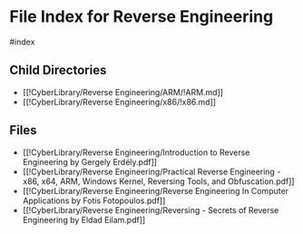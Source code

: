# File Index for Reverse Engineering
#index

## Child Directories

- [[!CyberLibrary/Reverse Engineering/ARM/!ARM.md]]
- [[!CyberLibrary/Reverse Engineering/x86/!x86.md]]

## Files

- [[!CyberLibrary/Reverse Engineering/Introduction to Reverse Engineering by Gergely Erdély.pdf]]
- [[!CyberLibrary/Reverse Engineering/Practical Reverse Engineering - x86, x64, ARM, Windows Kernel, Reversing Tools, and Obfuscation.pdf]]
- [[!CyberLibrary/Reverse Engineering/Reverse Engineering In Computer Applications by Fotis Fotopoulos.pdf]]
- [[!CyberLibrary/Reverse Engineering/Reversing - Secrets of Reverse Engineering by Eldad Eilam.pdf]]
